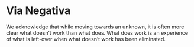 # Via Negativa

We acknowledge that while moving towards an unknown, it is often more clear what doesn’t work than what does. What does work is an experience of what is left-over when what doesn’t work has been eliminated.